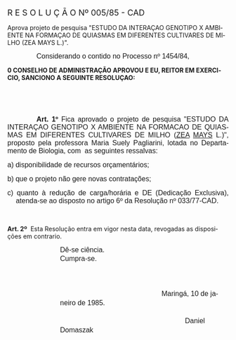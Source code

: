 <body lang=PT-BR style='tab-interval:35.4pt'>

<div class=Section1>

<p class=MsoTitle><span style='font-size:14.0pt;mso-bidi-font-size:10.0pt'>R E
S O L U Ç Ã O Nº 005/85 - CAD<o:p></o:p></span></p>

<p class=MsoBodyTextIndent>Aprova projeto de pesquisa &quot;ESTUDO DA INTE­RAÇAO
GENOTIPO X AMBIENTE NA FORMAÇAO DE QUIASMAS EM DIFERENTES CULTIVARES DE MILHO
(ZEA MAYS L.)&quot;.</p>

<p class=MsoNormal style='text-indent:49.65pt'><span style='font-size:12.0pt;
mso-bidi-font-size:10.0pt;font-family:Arial'>Considerando o contido no Processo
nº 1454/84,<o:p></o:p></span></p>

<p class=MsoBodyTextIndent2><b>0 CONSELHO DE ADMINISTRAÇÃO APROVOU E EU, REITOR
EM EXERCICIO, SANCIONO A SEGUINTE RESOLUÇAO:<o:p></o:p></b></p>

<p class=MsoNormal style='margin-left:35.4pt;text-align:justify;text-indent:
14.25pt'><b><span style='font-size:12.0pt;mso-bidi-font-size:10.0pt;font-family:
Arial'><![if !supportEmptyParas]>&nbsp;<![endif]><o:p></o:p></span></b></p>

<p class=MsoNormal style='margin-left:35.4pt;text-align:justify;text-indent:
14.25pt'><b><span style='font-size:12.0pt;mso-bidi-font-size:10.0pt;font-family:
Arial'><![if !supportEmptyParas]>&nbsp;<![endif]><o:p></o:p></span></b></p>

<p class=MsoNormal style='text-align:justify;text-indent:49.65pt'><b><span
style='font-size:12.0pt;mso-bidi-font-size:10.0pt;font-family:Arial'>Art. 1º</span></b><span
style='font-size:12.0pt;mso-bidi-font-size:10.0pt;font-family:Arial'> Fica
aprovado o projeto de pesquisa &quot;ESTUDO DA INTERAÇAO GENOTIPO X AMBIENTE NA
FORMACAO DE QUIASMAS EM DIFERENTES CULTIVARES DE MILHO (<u>ZEA</u> <u>MAYS</u>
L.)&quot;, proposto pela professora Maria Suely Pagliarini, lotada no
Departamento de Biologia, com<span style="mso-spacerun: yes">  </span>as
seguintes ressalvas: <o:p></o:p></span></p>

<p class=MsoNormal style='text-align:justify'><span style='font-size:12.0pt;
mso-bidi-font-size:10.0pt;font-family:Arial'>a) disponibilidade de recursos
orçamentários;<o:p></o:p></span></p>

<p class=MsoNormal style='text-align:justify'><span style='font-size:12.0pt;
mso-bidi-font-size:10.0pt;font-family:Arial'>b) que o projeto não gere novas
contratações;<o:p></o:p></span></p>

<p class=MsoNormal style='margin-left:14.4pt;text-align:justify;text-indent:
-14.4pt'><span style='font-size:12.0pt;mso-bidi-font-size:10.0pt;font-family:
Arial'>c) quanto à redução de carga/horária e DE (Dedicação Exclusiva),
atenda-se ao disposto no artigo 6º da Resolução nº 033/77-CAD.<o:p></o:p></span></p>

<p class=MsoNormal style='text-align:justify;text-indent:49.65pt'><span
style='font-size:12.0pt;mso-bidi-font-size:10.0pt;font-family:Arial'><![if !supportEmptyParas]>&nbsp;<![endif]><o:p></o:p></span></p>

<p class=MsoBodyTextIndent3><b>Art. 2º</b><span style="mso-spacerun: yes"> 
</span>Esta Resolução entra em vigor nesta data, revoga­das as disposições em
contrario.</p>

<p class=MsoNormal style='margin-top:0cm;margin-right:2.45pt;margin-bottom:
0cm;margin-left:90.0pt;margin-bottom:.0001pt;text-align:justify'><span
style='font-size:12.0pt;mso-bidi-font-size:10.0pt;font-family:Arial'>Dê-se
ciência.<o:p></o:p></span></p>

<p class=MsoNormal style='margin-top:0cm;margin-right:2.45pt;margin-bottom:
14.4pt;margin-left:90.0pt;line-height:150%'><span style='font-size:12.0pt;
mso-bidi-font-size:10.0pt;font-family:Arial'>Cumpra-se.<o:p></o:p></span></p>

<p class=MsoNormal style='margin-top:0cm;margin-right:2.45pt;margin-bottom:
14.4pt;margin-left:90.0pt;line-height:150%'><span style='font-size:12.0pt;
mso-bidi-font-size:10.0pt;font-family:Arial'><![if !supportEmptyParas]>&nbsp;<![endif]><o:p></o:p></span></p>

<p class=MsoNormal style='margin-top:0cm;margin-right:2.45pt;margin-bottom:
14.4pt;margin-left:90.0pt;line-height:150%'><span style='font-size:12.0pt;
mso-bidi-font-size:10.0pt;font-family:Arial'><span style='mso-tab-count:5'>                                                    </span>Maringá,
10 de janeiro de 1985.<o:p></o:p></span></p>

<p class=MsoNormal style='margin-top:0cm;margin-right:2.45pt;margin-bottom:
14.4pt;margin-left:90.0pt;line-height:150%'><span style='font-size:12.0pt;
mso-bidi-font-size:10.0pt;font-family:Arial'><span style='mso-tab-count:6'>                                                                </span>Daniel
Domaszak<o:p></o:p></span></p>

</div>

</body>
